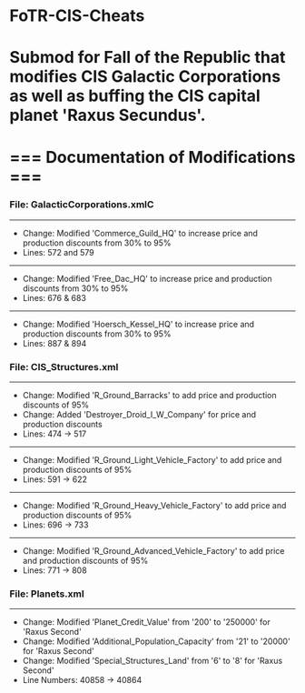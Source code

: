 # FoTR-CIS-Cheats
Submod for Fall of the Republic that modifies CIS Galactic Corporations as well as buffing the CIS capital planet 'Raxus Secundus'.
======================================
=== Documentation of Modifications ===
======================================
### File: GalacticCorporations.xmlC
--------------------------------------
- Change: Modified 'Commerce_Guild_HQ' to increase price and production discounts from 30% to 95%
- Lines: 572 and 579
--------------------------------------
- Change: Modified 'Free_Dac_HQ' to increase price and production discounts from 30% to 95%
- Lines: 676 & 683
--------------------------------------
- Change: Modified 'Hoersch_Kessel_HQ' to increase price and production discounts from 30% to 95%
- Lines: 887 & 894
### File: CIS_Structures.xml
--------------------------------------
- Change: Modified 'R_Ground_Barracks' to add price and production discounts of 95%
- Change: Added 'Destroyer_Droid_I_W_Company' for price and production discounts
- Lines: 474 -> 517
--------------------------------------
- Change: Modified 'R_Ground_Light_Vehicle_Factory' to add price and production discounts of 95%
- Lines: 591 -> 622
--------------------------------------
- Change: Modified 'R_Ground_Heavy_Vehicle_Factory' to add price and production discounts of 95%
- Lines: 696 -> 733
--------------------------------------
- Change: Modified 'R_Ground_Advanced_Vehicle_Factory' to add price and production discounts of 95%
- Lines: 771 -> 808
### File: Planets.xml
--------------------------------------
- Change: Modified 'Planet_Credit_Value' from '200' to '250000' for 'Raxus Second'
- Change: Modified 'Additional_Population_Capacity' from '21' to '20000' for 'Raxus Second'
- Change: Modified 'Special_Structures_Land' from '6' to '8' for 'Raxus Second'
- Line Numbers: 40858 -> 40864
